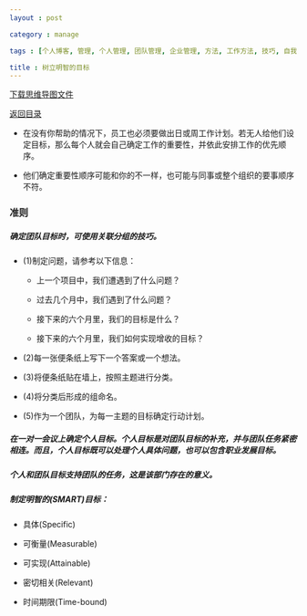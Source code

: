 ```yaml
---
layout : post

category : manage

tags : [个人博客, 管理, 个人管理, 团队管理, 企业管理, 方法, 工作方法, 技巧, 自我提升]

title : 树立明智的目标
---
```


[下载思维导图文件](https://docs.google.com/file/d/0B7UFT4BR96esZ2NncEJqdjlFUU0/edit?usp=sharing)

[返回目录](/manage/2013/04/07/Behind-closed-doors-secrets-of-great-management/)

- 在没有你帮助的情况下，员工也必须要做出日或周工作计划。若无人给他们设定目标，那么每个人就会自己确定工作的重要性，并依此安排工作的优先顺序。

- 他们确定重要性顺序可能和你的不一样，也可能与同事或整个组织的要事顺序不符。


### 准则


##### 确定团队目标时，可使用关联分组的技巧。

- (1)制定问题，请参考以下信息：

    - 上一个项目中，我们遭遇到了什么问题？

    - 过去几个月中，我们遇到了什么问题？

    - 接下来的六个月里，我们的目标是什么？

    - 接下来的六个月里，我们如何实现增收的目标？

- (2)每一张便条纸上写下一个答案或一个想法。

- (3)将便条纸贴在墙上，按照主题进行分类。

- (4)将分类后形成的组命名。

- (5)作为一个团队，为每一主题的目标确定行动计划。

##### 在一对一会议上确定个人目标。个人目标是对团队目标的补充，并与团队任务紧密相连。而且，个人目标既可以处理个人具体问题，也可以包含职业发展目标。

##### 个人和团队目标支持团队的任务，这是该部门存在的意义。


##### 制定明智的(SMART)目标：

- 具体(Specific)

- 可衡量(Measurable)

- 可实现(Attainable)

- 密切相关(Relevant)

- 时间期限(Time-bound)
